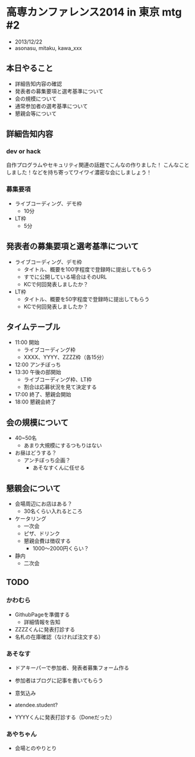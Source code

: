 # 高専カンファレンス2014 in 東京 mtg #2

* 2013/12/22
* asonasu, mitaku, kawa_xxx

## 本日やること
* 詳細告知内容の確認
* 発表者の募集要項と選考基準について
* 会の規模について
* 通常参加者の選考基準について 
* 懇親会等について

## 詳細告知内容
### dev or hack
自作プログラムやセキュリティ関連の話題でこんなの作りました！
こんなことしました！などを持ち寄ってワイワイ濃密な会にしましょう！

### 募集要項
* ライブコーディング、デモ枠
  * 10分
* LT枠
  * 5分

## 発表者の募集要項と選考基準について
* ライブコーディング、デモ枠
  * タイトル、概要を100字程度で登録時に提出してもらう
  * すでに公開している場合はそのURL
  * KCで何回発表しましたか？
* LT枠
  * タイトル、概要を50字程度で登録時に提出してもらう
  * KCで何回発表しましたか？

## タイムテーブル
* 11:00 開始
  * ライブコーディング枠
  * XXXX、YYYY、ZZZZ枠（各15分）
* 12:00 アンチぼっち
* 13:30 午後の部開始
  * ライブコーディング枠、LT枠
  * 割合は応募状況を見て決定する
* 17:00 終了、懇親会開始
* 18:00 懇親会終了

## 会の規模について
* 40~50名
  * あまり大規模にするつもりはない
* お昼はどうする？
  * アンチぼっち企画？
    * あそなすくんに任せる

## 懇親会について
* 会場周辺にお店はある？
  * 30名くらい入れるところ
* ケータリング
  * 一次会
  * ピザ、ドリンク
  * 懇親会費は徴収する
    * 1000〜2000円くらい？
* 静内
  * 二次会

## TODO
### かわむら
* GithubPageを準備する
  * 詳細情報を告知
* ZZZZくんに発表打診する
* 名札の在庫確認（なければ注文する）

### あそなす
* ドアキーパーで参加者、発表者募集フォーム作る
 * 参加者はブログに記事を書いてもらう
 * 意気込み
 * atendee.student?

* YYYYくんに発表打診する（Doneだった）

### あやちゃん
* 会場とのやりとり

